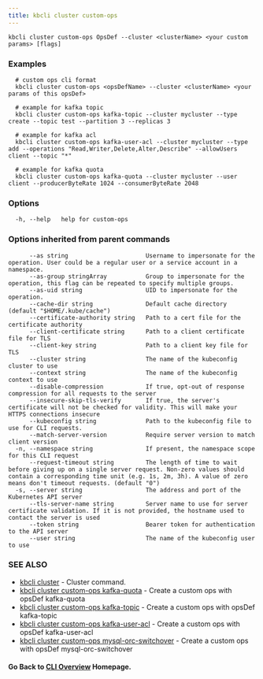 ```yaml
---
title: kbcli cluster custom-ops
---
```




```
kbcli cluster custom-ops OpsDef --cluster <clusterName> <your custom params> [flags]
```

### Examples

```
  # custom ops cli format
  kbcli cluster custom-ops <opsDefName> --cluster <clusterName> <your params of this opsDef>
  
  # example for kafka topic
  kbcli cluster custom-ops kafka-topic --cluster mycluster --type create --topic test --partition 3 --replicas 3
  
  # example for kafka acl
  kbcli cluster custom-ops kafka-user-acl --cluster mycluster --type add --operations "Read,Writer,Delete,Alter,Describe" --allowUsers client --topic "*"
  
  # example for kafka quota
  kbcli cluster custom-ops kafka-quota --cluster mycluster --user client --producerByteRate 1024 --consumerByteRate 2048
```

### Options

```
  -h, --help   help for custom-ops
```

### Options inherited from parent commands

```
      --as string                      Username to impersonate for the operation. User could be a regular user or a service account in a namespace.
      --as-group stringArray           Group to impersonate for the operation, this flag can be repeated to specify multiple groups.
      --as-uid string                  UID to impersonate for the operation.
      --cache-dir string               Default cache directory (default "$HOME/.kube/cache")
      --certificate-authority string   Path to a cert file for the certificate authority
      --client-certificate string      Path to a client certificate file for TLS
      --client-key string              Path to a client key file for TLS
      --cluster string                 The name of the kubeconfig cluster to use
      --context string                 The name of the kubeconfig context to use
      --disable-compression            If true, opt-out of response compression for all requests to the server
      --insecure-skip-tls-verify       If true, the server's certificate will not be checked for validity. This will make your HTTPS connections insecure
      --kubeconfig string              Path to the kubeconfig file to use for CLI requests.
      --match-server-version           Require server version to match client version
  -n, --namespace string               If present, the namespace scope for this CLI request
      --request-timeout string         The length of time to wait before giving up on a single server request. Non-zero values should contain a corresponding time unit (e.g. 1s, 2m, 3h). A value of zero means don't timeout requests. (default "0")
  -s, --server string                  The address and port of the Kubernetes API server
      --tls-server-name string         Server name to use for server certificate validation. If it is not provided, the hostname used to contact the server is used
      --token string                   Bearer token for authentication to the API server
      --user string                    The name of the kubeconfig user to use
```

### SEE ALSO

* [kbcli cluster](kbcli_cluster.md)	 - Cluster command.
* [kbcli cluster custom-ops kafka-quota](kbcli_cluster_custom-ops_kafka-quota.md)	 - Create a custom ops with opsDef kafka-quota
* [kbcli cluster custom-ops kafka-topic](kbcli_cluster_custom-ops_kafka-topic.md)	 - Create a custom ops with opsDef kafka-topic
* [kbcli cluster custom-ops kafka-user-acl](kbcli_cluster_custom-ops_kafka-user-acl.md)	 - Create a custom ops with opsDef kafka-user-acl
* [kbcli cluster custom-ops mysql-orc-switchover](kbcli_cluster_custom-ops_mysql-orc-switchover.md)	 - Create a custom ops with opsDef mysql-orc-switchover

#### Go Back to [CLI Overview](cli.md) Homepage.

